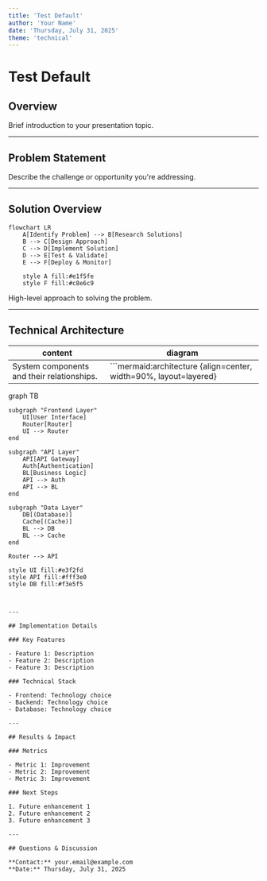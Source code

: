 ```yaml
---
title: 'Test Default'
author: 'Your Name'
date: 'Thursday, July 31, 2025'
theme: 'technical'
---
```


# Test Default

## Overview

Brief introduction to your presentation topic.

---

## Problem Statement

Describe the challenge or opportunity you're addressing.

---

## Solution Overview

```mermaid:solution-overview {align=center, width=80%, layout=horizontal}
flowchart LR
    A[Identify Problem] --> B[Research Solutions]
    B --> C[Design Approach]
    C --> D[Implement Solution]
    D --> E[Test & Validate]
    E --> F[Deploy & Monitor]

    style A fill:#e1f5fe
    style F fill:#c8e6c9
```

High-level approach to solving the problem.

---

## Technical Architecture

| content | diagram |
|---------|---------|
| System components and their relationships. | ```mermaid:architecture {align=center, width=90%, layout=layered}
graph TB

    subgraph "Frontend Layer"
        UI[User Interface]
        Router[Router]
        UI --> Router
    end

    subgraph "API Layer"
        API[API Gateway]
        Auth[Authentication]
        BL[Business Logic]
        API --> Auth
        API --> BL
    end

    subgraph "Data Layer"
        DB[(Database)]
        Cache[(Cache)]
        BL --> DB
        BL --> Cache
    end

    Router --> API

    style UI fill:#e3f2fd
    style API fill:#fff3e0
    style DB fill:#f3e5f5

``` |


---

## Implementation Details

### Key Features

- Feature 1: Description
- Feature 2: Description
- Feature 3: Description

### Technical Stack

- Frontend: Technology choice
- Backend: Technology choice
- Database: Technology choice

---

## Results & Impact

### Metrics

- Metric 1: Improvement
- Metric 2: Improvement
- Metric 3: Improvement

### Next Steps

1. Future enhancement 1
2. Future enhancement 2
3. Future enhancement 3

---

## Questions & Discussion

**Contact:** your.email@example.com
**Date:** Thursday, July 31, 2025
